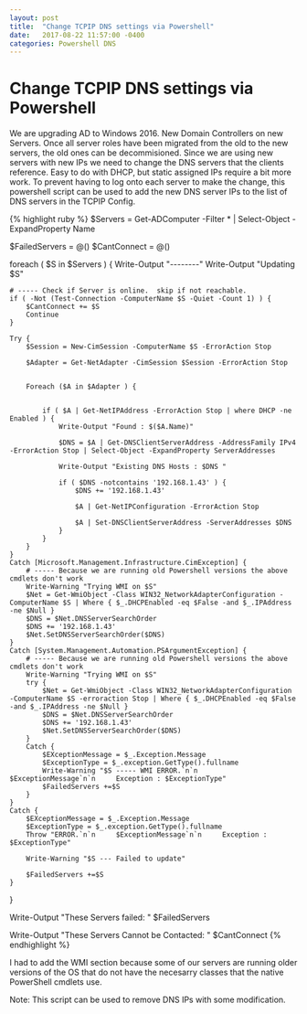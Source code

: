 ```yaml
---
layout: post
title:  "Change TCPIP DNS settings via Powershell"
date:   2017-08-22 11:57:00 -0400
categories: Powershell DNS
---
```

# Change TCPIP DNS settings via Powershell #

We are upgrading AD to Windows 2016.  New Domain Controllers on new Servers.  Once all server roles have been migrated from the old to the new servers, the old ones can be decommisioned.  Since we are using new servers with new IPs we need to change the DNS servers that the clients reference.  Easy to do with DHCP, but static assigned IPs require a bit more work.  To prevent having to log onto each server to make the change, this powershell script can be used to add the new DNS server IPs to the list of DNS servers in the TCPIP Config.


{% highlight ruby %} 
$Servers = Get-ADComputer -Filter * | Select-Object -ExpandProperty Name 

$FailedServers = @()
$CantConnect = @()

foreach ( $S in $Servers ) {
    Write-Output "--------"
    Write-Output "Updating $S"

    # ----- Check if Server is online.  skip if not reachable.
    if ( -Not (Test-Connection -ComputerName $S -Quiet -Count 1) ) { 
        $CantConnect += $S
        Continue
    }

    Try {
        $Session = New-CimSession -ComputerName $S -ErrorAction Stop
    
        $Adapter = Get-NetAdapter -CimSession $Session -ErrorAction Stop


        Foreach ($A in $Adapter ) {
            

            if ( $A | Get-NetIPAddress -ErrorAction Stop | where DHCP -ne Enabled ) {
                Write-Output "Found : $($A.Name)"

                $DNS = $A | Get-DNSClientServerAddress -AddressFamily IPv4 -ErrorAction Stop | Select-Object -ExpandProperty ServerAddresses

                Write-Output "Existing DNS Hosts : $DNS "

                if ( $DNS -notcontains '192.168.1.43' ) {
                    $DNS += '192.168.1.43'

                    $A | Get-NetIPConfiguration -ErrorAction Stop

                    $A | Set-DNSClientServerAddress -ServerAddresses $DNS
                }
            }
        }
    }
    Catch [Microsoft.Management.Infrastructure.CimException] {
        # ----- Because we are running old Powershell versions the above cmdlets don't work
        Write-Warning "Trying WMI on $S"
        $Net = Get-WmiObject -Class WIN32_NetworkAdapterConfiguration -ComputerName $S | Where { $_.DHCPEnabled -eq $False -and $_.IPAddress -ne $Null }
        $DNS = $Net.DNSServerSearchOrder
        $DNS += '192.168.1.43'
        $Net.SetDNSServerSearchOrder($DNS)
    }
    Catch [System.Management.Automation.PSArgumentException] {
        # ----- Because we are running old Powershell versions the above cmdlets don't work
        Write-Warning "Trying WMI on $S"
        try {
            $Net = Get-WmiObject -Class WIN32_NetworkAdapterConfiguration -ComputerName $S -erroraction Stop | Where { $_.DHCPEnabled -eq $False -and $_.IPAddress -ne $Null }
            $DNS = $Net.DNSServerSearchOrder
            $DNS += '192.168.1.43'
            $Net.SetDNSServerSearchOrder($DNS)
        }
        Catch {
            $EXceptionMessage = $_.Exception.Message
            $ExceptionType = $_.exception.GetType().fullname
            Write-Warning "$S ----- WMI ERROR.`n`n     $ExceptionMessage`n`n     Exception : $ExceptionType"
            $FailedServers +=$S
        }
    }
    Catch {
        $EXceptionMessage = $_.Exception.Message
        $ExceptionType = $_.exception.GetType().fullname
        Throw "ERROR.`n`n     $ExceptionMessage`n`n     Exception : $ExceptionType"
        
        Write-Warning "$S --- Failed to update"

        $FailedServers +=$S
    }
}

Write-Output "These Servers failed: "
$FailedServers

Write-Output "These Servers Cannot be Contacted: "
$CantConnect
{% endhighlight %}

I had to add the WMI section because some of our servers are running older versions of the OS that do not have the necesarry classes that the native PowerShell cmdlets use.

Note: This script can be used to remove DNS IPs with some modification.